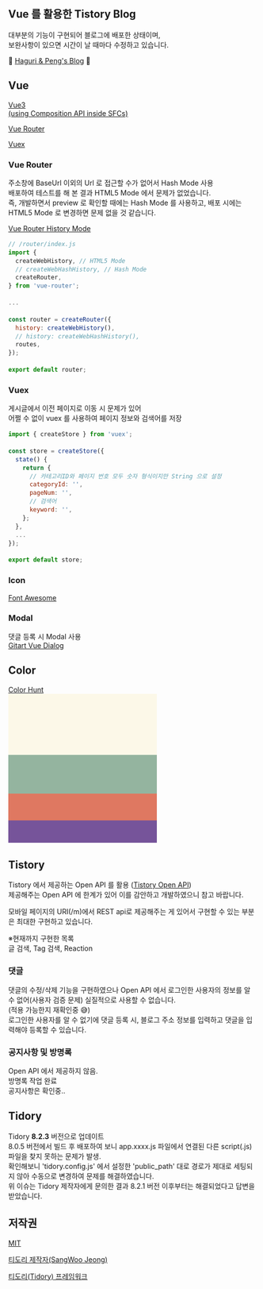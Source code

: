 ## Vue 를 활용한 Tistory Blog

대부분의 기능이 구현되어 블로그에 배포한 상태이며,   
보완사항이 있으면 시간이 날 때마다 수정하고 있습니다.

🐸 [Haguri & Peng's Blog](https://haguri-peng.tistory.com) 🐧


## Vue

[Vue3](https://vuejs.org/)   
[(using Composition API inside SFCs)](https://vuejs.org/api/sfc-script-setup.html)

[Vue Router](https://router.vuejs.org/)

[Vuex](https://vuex.vuejs.org/)

### Vue Router

주소창에 BaseUrl 이외의 Url 로 접근할 수가 없어서 Hash Mode 사용   
배포하여 테스트를 해 본 결과 HTML5 Mode 에서 문제가 없었습니다.   
즉, 개발하면서 preview 로 확인할 때에는 Hash Mode 를 사용하고, 배포 시에는 HTML5 Mode 로 변경하면 문제 없을 것 같습니다.

[Vue Router History Mode](https://router.vuejs.org/guide/essentials/history-mode.html)

```js
// /router/index.js
import {
  createWebHistory, // HTML5 Mode
  // createWebHashHistory, // Hash Mode
  createRouter,
} from 'vue-router';

...

const router = createRouter({
  history: createWebHistory(),
  // history: createWebHashHistory(),
  routes,
});

export default router;
```

### Vuex

게시글에서 이전 페이지로 이동 시 문제가 있어   
어쩔 수 없이 vuex 를 사용하여 페이지 정보와 검색어를 저장
```js
import { createStore } from 'vuex';

const store = createStore({
  state() {
    return {
      // 카테고리ID와 페이지 번호 모두 숫자 형식이지만 String 으로 설정
      categoryId: '',
      pageNum: '',
      // 검색어
      keyword: '',
    };
  },
  ...
});

export default store;
```

### Icon

[Font Awesome](https://fontawesome.com/)

### Modal

댓글 등록 시 Modal 사용   
[Gitart Vue Dialog](https://github.com/gitart-group/vue-dialog)


## Color

[Color Hunt](https://colorhunt.co/palette/fcf8e894b49fdf786176549a)   
<img src="/images/color.png" width="300px" height="300px"></img>


## Tistory

Tistory 에서 제공하는 Open API 를 활용 ([Tistory Open API](https://tistory.github.io/document-tistory-apis/))   
제공해주는 Open API 에 한계가 있어 이를 감안하고 개발하였으니 참고 바랍니다.   

모바일 페이지의 URI(/m)에서 REST api로 제공해주는 게 있어서 구현할 수 있는 부분은 최대한 구현하고 있습니다.   

※현재까지 구현한 목록   
글 검색, Tag 검색, Reaction

### 댓글

댓글의 수정/삭제 기능을 구현하였으나 Open API 에서 로그인한 사용자의 정보를 알 수 없어(사용자 검증 문제) 실질적으로 사용할 수 없습니다.   
(적용 가능한지 재확인중 😅)   
로그인한 사용자를 알 수 없기에 댓글 등록 시, 블로그 주소 정보를 입력하고 댓글을 입력해야 등록할 수 있습니다.

### 공지사항 및 방명록

Open API 에서 제공하지 않음.   
방명록 작업 완료   
공지사항은 확인중..


## Tidory

Tidory **8.2.3** 버전으로 업데이트   
8.0.5 버전에서 빌드 후 배포하여 보니 app.xxxx.js 파일에서 연결된 다른 script(.js) 파일을 찾지 못하는 문제가 발생.   
확인해보니 'tidory.config.js' 에서 설정한 'public_path' 대로 경로가 제대로 세팅되지 않아 수동으로 변경하여 문제를 해결하였습니다.   
위 이슈는 Tidory 제작자에게 문의한 결과 8.2.1 버전 이후부터는 해결되었다고 답변을 받았습니다.


## 저작권

[MIT](https://github.com/tidory/tidory/blob/master/LICENSE)

[티도리 제작자(SangWoo Jeong)](https://github.com/pronist)

[티도리(Tidory) 프레임워크](http://www.tidory.com)
